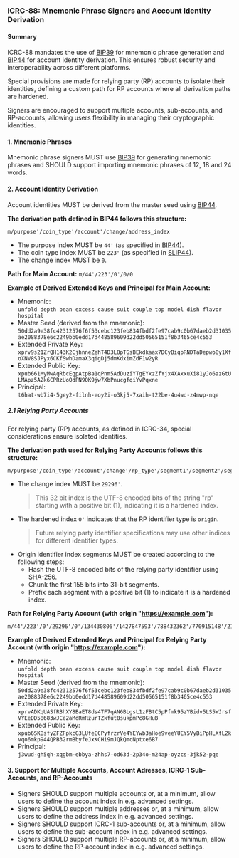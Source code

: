 ### ICRC-88: Mnemonic Phrase Signers and Account Identity Derivation

#### Summary

ICRC-88 mandates the use of [BIP39](https://github.com/bitcoin/bips/blob/master/bip-0039.mediawiki) for mnemonic phrase generation and [BIP44](https://github.com/bitcoin/bips/blob/master/bip-0044.mediawiki) for account identity derivation. This ensures robust security and interoperability across different platforms.

Special provisions are made for relying party (RP) accounts to isolate their identities, defining a custom path for RP accounts where all derivation paths are hardened. 

Signers are encouraged to support multiple accounts, sub-accounts, and RP-accounts, allowing users flexibility in managing their cryptographic identities.

#### 1. Mnemonic Phrases

Mnemonic phrase signers MUST use [BIP39](https://github.com/bitcoin/bips/blob/master/bip-0039.mediawiki) for generating mnemonic phrases and SHOULD support importing mnemonic phrases of 12, 18 and 24 words.

#### 2. Account Identity Derivation

Account identities MUST be derived from the master seed using [BIP44](https://github.com/bitcoin/bips/blob/master/bip-0044.mediawiki).

**The derivation path defined in BIP44 follows this structure:**
```
m/purpose'/coin_type'/account'/change/address_index
```

- The purpose index MUST be `44'` (as specified in [BIP44](https://github.com/bitcoin/bips/blob/master/bip-0044.mediawiki)).
- The coin type index MUST be `223'` (as specified in [SLIP44](https://github.com/satoshilabs/slips/blob/master/slip-0044.md)).
- The change index MUST be `0`.

**Path for Main Account:** `m/44'/223'/0'/0/0`

**Example of Derived Extended Keys and Principal for Main Account:**
- Mnemonic:  
  `unfold depth bean excess cause suit couple top model dish flavor hospital`
- Master Seed (derived from the mnemonic):  
  `50dd2a9e38fc42312576f6f53cebc123feb834fbdf2fe97cab9c0b67daeb2d31035ae2088378e6c2249bb0edd17d448589609d22dd50565151f8b3465ce4c553`
- Extended Private Key:  
  `xprv9s21ZrQH143K2CjhnneZehT4D3L8pTGsBEkdkaax7DCyBiqpRNDTaDepwo8y1XfoXNV8SJPyx6CKfSwhDamaX3qigDj5dmKdximZdF1w2yR`
- Extended Public Key:  
  `xpub661MyMwAqRbcEgpAtpBa1qPnm5AdDuziYTgEYxzZfYjx4XAxxuXi81yJo6azGtULMApz5A2k6CPRzUoQdPN9QK9jw7XbPnucgfqiYvPqxne`
- Principal:  
  `t6hat-wb7i4-5gey2-filnh-eoy2i-o3kj5-7xaih-t22be-4u4wd-z4mwp-nqe`

##### 2.1 Relying Party Accounts

For relying party (RP) accounts, as defined in ICRC-34, special considerations ensure isolated identities.

**The derivation path used for Relying Party Accounts follows this structure:**
```
m/purpose'/coin_type'/account'/change'/rp_type'/segment1'/segment2'/segment3'/segment4'/segment5'
```

- The change index MUST be `29296'`.
  > This 32 bit index is the UTF-8 encoded bits of the string "rp" starting with a positive bit (1), indicating it is a hardened index.
- The hardened index `0'` indicates that the RP identifier type is `origin`.
  > Future relying party identifier specifications may use other indices for different identifier types.
- Origin identifier index segments MUST be created according to the following steps:
  - Hash the UTF-8 encoded bits of the relying party identifier using SHA-256.
  - Chunk the first 155 bits into 31-bit segments.
  - Prefix each segment with a positive bit (1) to indicate it is a hardened index.

**Path for Relying Party Account (with origin "https://example.com"):**
```
m/44'/223'/0'/29296'/0'/134430806'/1427847593'/788432362'/770915148'/2128951988'
```

**Example of Derived Extended Keys and Principal for Relying Party Account (with origin "https://example.com"):**
- Mnemonic:  
  `unfold depth bean excess cause suit couple top model dish flavor hospital`
- Master Seed (derived from the mnemonic):  
  `50dd2a9e38fc42312576f6f53cebc123feb834fbdf2fe97cab9c0b67daeb2d31035ae2088378e6c2249bb0edd17d448589609d22dd50565151f8b3465ce4c553`
- Extended Private Key:  
  `xprvADKqUASfRBhXY8BaET8ds4TF7qAN6BLgsL1zFBtC5pPfmk95zYBidv5LS5WJrsfVYEeDD58683wJCe2aMdRmRzurTZkfut8sukpmPc8GHuB`
- Extended Public Key:  
  `xpub6SKBsfyZFZFpkcG3LUfeECPyfrzrVe4YEYwb3aHoe9veeYUEY5VyBiPpHLXfL2kvqo6mkp944QPB32rmBbyfeJxKCHi9mJQkQmcNptxe6B7`
- Principal:  
  `j3wud-gh5qh-xqgbm-ebbya-zhhs7-od63d-2p34o-m24ap-oyzcs-3jk52-pqe`

#### 3. Support for Multiple Accounts, Account Adresses, ICRC-1 Sub-Accounts, and RP-Accounts

- Signers SHOULD support multiple accounts or, at a minimum, allow users to define the account index in e.g. advanced settings.
- Signers SHOULD support multiple addresses or, at a minimum, allow users to define the address index in e.g. advanced settings.
- Signers SHOULD support ICRC-1 sub-accounts or, at a minimum, allow users to define the sub-account index in e.g. advanced settings.
- Signers SHOULD support multiple RP-accounts or, at a minimum, allow users to define the RP-account index in e.g. advanced settings.
